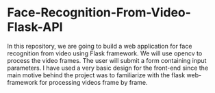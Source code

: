 # Face-Recognition-From-Video-Flask-API
In this repository, we are going to build a web application for face recognition from video using Flask framework. We will use opencv to process the video frames. The user will submit a form containing input parameters. I have used a very basic design for the front-end since the main motive behind the project was to familiarize with the flask web-framework for processing videos frame by frame.
